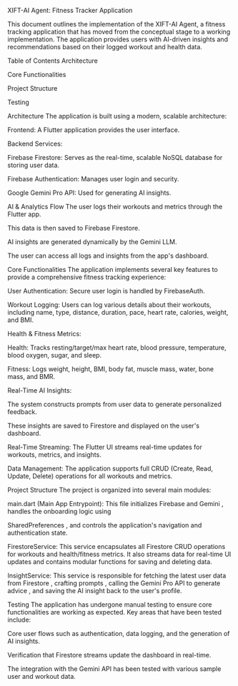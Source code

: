 XIFT-AI Agent: Fitness Tracker Application

This document outlines the implementation of the XIFT-AI Agent, a fitness tracking application that has moved from the conceptual stage to a working implementation. The application provides users with AI-driven insights and recommendations based on their logged workout and health data.



Table of Contents
Architecture

Core Functionalities

Project Structure

Testing

Architecture
The application is built using a modern, scalable architecture:


Frontend: A Flutter application provides the user interface.

Backend Services:


Firebase Firestore: Serves as the real-time, scalable NoSQL database for storing user data.


Firebase Authentication: Manages user login and security.



Google Gemini Pro API: Used for generating AI insights.

AI & Analytics Flow
The user logs their workouts and metrics through the Flutter app.

This data is then saved to Firebase Firestore.

AI insights are generated dynamically by the Gemini LLM.

The user can access all logs and insights from the app's dashboard.

Core Functionalities
The application implements several key features to provide a comprehensive fitness tracking experience:


User Authentication: Secure user login is handled by FirebaseAuth.


Workout Logging: Users can log various details about their workouts, including name, type, distance, duration, pace, heart rate, calories, weight, and BMI.

Health & Fitness Metrics:


Health: Tracks resting/target/max heart rate, blood pressure, temperature, blood oxygen, sugar, and sleep.


Fitness: Logs weight, height, BMI, body fat, muscle mass, water, bone mass, and BMR.

Real-Time AI Insights:

The system constructs prompts from user data to generate personalized feedback.


These insights are saved to Firestore and displayed on the user's dashboard.


Real-Time Streaming: The Flutter UI streams real-time updates for workouts, metrics, and insights.


Data Management: The application supports full CRUD (Create, Read, Update, Delete) operations for all workouts and metrics.

Project Structure
The project is organized into several main modules:


main.dart (Main App Entrypoint): This file initializes Firebase and Gemini , handles the onboarding logic using 

SharedPreferences , and controls the application's navigation and authentication state.



FirestoreService: This service encapsulates all Firestore CRUD operations for workouts and health/fitness metrics. It also streams data for real-time UI updates and contains modular functions for saving and deleting data.




InsightService: This service is responsible for fetching the latest user data from Firestore , crafting prompts , calling the Gemini Pro API to generate advice , and saving the AI insight back to the user's profile.




Testing
The application has undergone manual testing to ensure core functionalities are working as expected. Key areas that have been tested include:

Core user flows such as authentication, data logging, and the generation of AI insights.

Verification that Firestore streams update the dashboard in real-time.

The integration with the Gemini API has been tested with various sample user and workout data.
